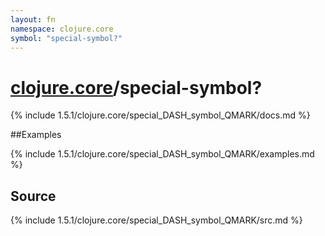 ```yaml
---
layout: fn
namespace: clojure.core
symbol: "special-symbol?"
---
```


# [clojure.core](../)/special-symbol?

{% include 1.5.1/clojure.core/special_DASH_symbol_QMARK/docs.md %}

##Examples

{% include 1.5.1/clojure.core/special_DASH_symbol_QMARK/examples.md %}
## Source
{% include 1.5.1/clojure.core/special_DASH_symbol_QMARK/src.md %}

